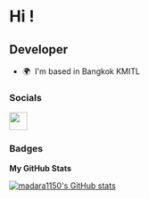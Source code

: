 Hi !
==============================================================================================================================

Developer
-------------

* 🌍  I'm based in Bangkok KMITL
### Socials

<p align="left"> <a href="https://www.github.com/madara1150" target="_blank" rel="noreferrer"><img src="https://raw.githubusercontent.com/danielcranney/readme-generator/main/public/icons/socials/github.svg" width="32" height="32" /></a></p>

### Badges

<b>My GitHub Stats</b>

<a href="http://www.github.com/madara1150"><img src="https://github-readme-stats.vercel.app/api?username=madara1150&show_icons=true&hide=&count_private=true&title_color=6366f1&text_color=000000&icon_color=6366f1&bg_color=ffffff&hide_border=true&show_icons=true" alt="madara1150's GitHub stats" />
